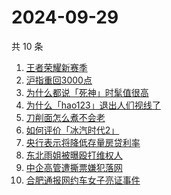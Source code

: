 # 2024-09-29

共 10 条

<!-- BEGIN ZHIHUSEARCH -->
<!-- 最后更新时间 Sun Sep 29 2024 07:08:01 GMT+0800 (China Standard Time) -->
1. [王者荣耀新赛季](https://www.zhihu.com/search?q=王者荣耀新赛季)
1. [沪指重回3000点](https://www.zhihu.com/search?q=沪指重回3000点)
1. [为什么都说「死神」时髦值很高](https://www.zhihu.com/search?q=为什么都说「死神」时髦值很高)
1. [为什么「hao123」退出人们视线了](https://www.zhihu.com/search?q=为什么「hao123」退出人们视线了)
1. [刀削面怎么煮不会老](https://www.zhihu.com/search?q=刀削面怎么煮不会老)
1. [如何评价「冰汽时代2」](https://www.zhihu.com/search?q=如何评价「冰汽时代2」)
1. [央行表示将降低存量房贷利率](https://www.zhihu.com/search?q=央行表示将降低存量房贷利率)
1. [东北雨姐被曝殴打维权人](https://www.zhihu.com/search?q=东北雨姐被曝殴打维权人)
1. [中企高管遭撕票嫌犯落网](https://www.zhihu.com/search?q=中企高管遭撕票嫌犯落网)
1. [合肥通报网约车女子亮证事件](https://www.zhihu.com/search?q=合肥通报网约车女子亮证事件)
<!-- END ZHIHUSEARCH -->
